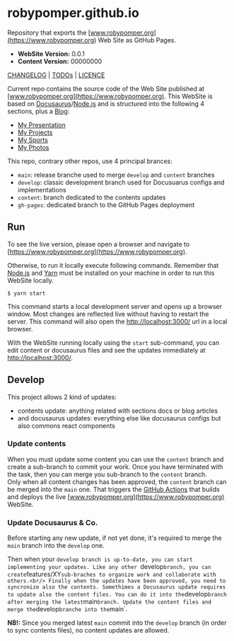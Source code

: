 # robypomper.github.io

Repository that exports the [www.robypomper.org](https://www.robypomper.org)
Web Site as GitHub Pages.

* **WebSite Version:** 0.0.1
* **Content Version:** 00000000

[CHANGELOG](CHANGELOG.md) | [TODOs](TODOs.md) | [LICENCE](LICENCE.md)

Current repo contains the source code of the Web Site published at [www.robypomper.org](https://www.robypomper.org).
This WebSite is based on [Docusaurus](https://docusaurus.io/)/[Node.js](https://nodejs.org/en)
and is structured into the following 4 sections, plus a [Blog](https://www.robypomper.org/blog):

* [My Presentation](https://www.robypomper.org//docs/intro)
* [My Projects](https://www.robypomper.org/docs/category/my-projects)
* [My Sports](https://www.robypomper.org/docs/category/my-sports)
* [My Photos](https://www.robypomper.org/docs/photos)

This repo, contrary other repos, use 4 principal brances:
* `main`: release branche used to merge `develop` and `content` branches
* `develop`: classic development branch used for Docusuarus configs and implementations
* `content`: branch dedicated to the contents updates
* `gh-pages`: dedicated branch to the GitHub Pages deployment


## Run

To see the live version, please open a browser and navigate to [https://www.robypomper.org](https://www.robypomper.org).

Otherwise, to run it locally execute following commands. Remember that [Node.js](https://nodejs.org/en)
and [Yarn](https://yarnpkg.com/) must be installed on your machine in order to
run this WebSite locally.

```shell
$ yarn start
```

This command starts a local development server and opens up a browser window.
Most changes are reflected live without having to restart the server.
This command will also open the [http://localhost:3000/](http://localhost:3000/)
url in a local browser.

With the WebSite running locally using the `start` sub-command, you can edit
content or docusaurus files and see the updates immediately at [http://localhost:3000/](http://localhost:3000/).

## Develop

This project allows 2 kind of updates:
* contents update: anything related with sections docs or blog articles
* and docusaurus updates: everything else like docusaurus configs but also commons react components

### Update contents

When you must update some content you can use the `content` branch and create a
sub-branch to commit your work. Once you have terminated with the task, then you
can merge you sub-branch to the `content` branch.<br/>
Only when all content changes has been approved, the `content` branch can be
merged into the `main` one. That triggers the [GitHub Actions](https://github.com/robypomper/robypomper.github.io/actions)
that builds and deploys the live [www.robypomper.org](https://www.robypomper.org)
WebSite.

### Update Docusaurus & Co.

Before starting any new update, if not yet done, it's required to merge the
`main` branch into the `develop` one.

Then when your `develop branch is up-to-date, you can start implementing your
updates. Like any other `develop` branch, you can create `features/XY` sub-braches
to organize work and collaborate with others.<br/>
Finally when the updates have been approved, you need to syncronize also the
contents. Somethimes a Docusaurus update requires to update also the content files.
You can do it into the `develop` branch after merging the latest `main` branch.
Update the content files and merge the `develop` branche into the `main`.

**NB!:** Since you merged latest `main` commit into the `develop` branch (in order
to sync contents files), no content updates are allowed.
